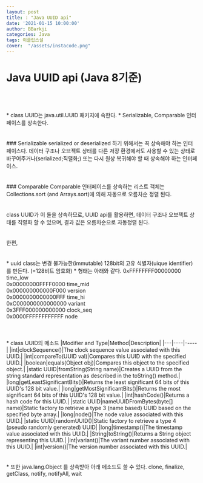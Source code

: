 ```yaml
---
layout: post
title: : "Java UUID api"
date: '2021-01-15 10:00:00'
author: BBarkji
categories: Java
tags: 이클립스설
cover:  "/assets/instacode.png"
---
```




# Java UUID api (Java 8기준)
<br/>
<br/>
<br/>
* class UUID는 java.util.UUID 패키지에 속한다.
* Serializable, Comparable<UUID> 인터페이스를 상속한다.
<br/>
<br/>
<br/>
### Serializable      
serialized or deserialized 하기 위해서는 꼭 상속해야 하는 인터페이스다. 데이터 구조나 오브젝트 상태를 다른 저장 환경에서도 사용할 수 있는 상태로 바꾸어주거나(serialized;직렬화;) 또는 다시 원상 복귀해야 할 때 상속해야 하는 인터페이스.
<br/>
<br/>
<br/>
### Comparable<UUID>   
Comparable<T> 인터페이스를 상속하는 리스트 객체는 Collections.sort (and Arrays.sort)에 의해 자동으로 오름차순 정렬 된다.    
<br/>
<br/>
<br/>
class UUID가 이 둘을 상속하므로, UUID api를 활용하면,
데이터 구조나 오브젝트 상태를 직렬화 할 수 있으며, 결과 값은 오름차순으로 자동정렬 된다.
<br/>
<br/>
<br/>
한편,
<br/>
<br/>
<br/>
* uuid class는 변경 불가능한(immutable) 128bit의 고유 식별자(uique identifier)를 만든다. (=128비트 암호화)
* 형태는 아래와 같다.                 
0xFFFFFFFF00000000 time_low<br/>
0x00000000FFFF0000 time_mid<br/>
0x000000000000F000 version<br/>
0x0000000000000FFF time_hi<br/>
0xC000000000000000 variant<br/>
0x3FFF000000000000 clock_seq<br/>
0x0000FFFFFFFFFFFF node<br/>
<br/>
<br/>
<br/>
* class UUID의 메소드      
|Modifier and Type|Method|Description|
|---|----|-----|
|int|clockSequence()|The clock sequence value associated with this UUID.|
|int|compareTo(UUID val)|Compares this UUID with the specified UUID.|
|boolean|equals(Object obj)|Compares this object to the specified object.|
|static UUID|fromString(String name)|Creates a UUID from the string standard representation as described in the toString() method.|
|long|getLeastSignificantBits()|Returns the least significant 64 bits of this UUID's 128 bit value.|
|long|getMostSignificantBits()|Returns the most significant 64 bits of this UUID's 128 bit value.|
|int|hashCode()|Returns a hash code for this UUID.|
|static UUID|nameUUIDFromBytes(byte[] name)|Static factory to retrieve a type 3 (name based) UUID based on the specified byte array.|
|long|node()|The node value associated with this UUID.|
|static UUID|randomUUID()|Static factory to retrieve a type 4 (pseudo randomly generated) UUID|
|long|timestamp()|The timestamp value associated with this UUID.|
|String|toString()|Returns a String object representing this UUID.|
|int|variant()|The variant number associated with this UUID.|
|int|version()|The version number associated with this UUID.|      
<br/>
<br/>
<br/>
* 또한 java.lang.Object 를 상속받아 아래 메소드도 쓸 수 있다.
clone, finalize, getClass, notify, notifyAll, wait